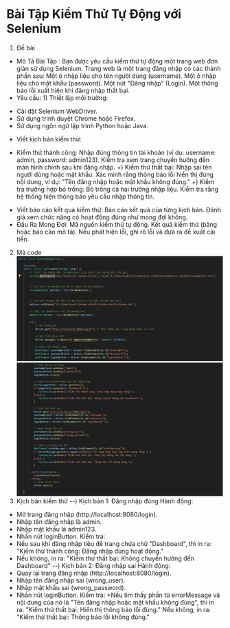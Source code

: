# Bài Tập Kiểm Thử Tự Động với Selenium
1. Đề bài
- Mô Tả Bài Tập : Bạn được yêu cầu kiểm thử tự động một trang web đơn giản sử dụng Selenium. Trang web là một trang đăng nhập có các thành phần sau:
          Một ô nhập liệu cho tên người dùng (username).
          Một ô nhập liệu cho mật khẩu (password).
          Một nút "Đăng nhập" (Login).
          Một thông báo lỗi xuất hiện khi đăng nhập thất bại.
- Yêu cầu: 1) Thiết lập môi trường:
+ Cài đặt Selenium WebDriver.
+ Sử dụng trình duyệt Chrome hoặc Firefox.
+ Sử dụng ngôn ngữ lập trình Python hoặc Java.
-  Viết kịch bản kiểm thử:
+ Kiểm thử thành công:
Nhập đúng thông tin tài khoản (ví dụ: username: admin, password: admin123).
Kiểm tra xem trang chuyển hướng đến màn hình chính sau khi đăng nhập.
+) Kiểm thử thất bại:
Nhập sai tên người dùng hoặc mật khẩu.
Xác minh rằng thông báo lỗi hiển thị đúng nội dung, ví dụ: "Tên đăng nhập hoặc mật khẩu không đúng."
+) Kiểm tra trường hợp bỏ trống:
Bỏ trống cả hai trường nhập liệu.
Kiểm tra rằng hệ thống hiện thông báo yêu cầu nhập thông tin.
- Viết báo cáo kết quả kiểm thử:
Báo cáo kết quả của từng kịch bản.
Đánh giá xem chức năng có hoạt động đúng như mong đợi không.
- Đầu Ra Mong Đợi:
Mã nguồn kiểm thử tự động.
Kết quả kiểm thử (bảng hoặc báo cáo mô tả).
Nếu phát hiện lỗi, ghi rõ lỗi và đưa ra đề xuất cải tiến.
2. Mã code 
![Mô tả ảnh](https://github.com/miha6824/image/blob/main/Screenshot%202025-01-14%20192810.png)
![Mô tả ảnh](https://github.com/miha6824/image/blob/main/Screenshot%202025-01-14%20192827.png)
3. Kịch bản kiếm thử
--) Kịch bản 1: Đăng nhập đúng
Hành động:
+ Mở trang đăng nhập (http://localhost:8080/login).
+ Nhập tên đăng nhập là admin.
+ Nhập mật khẩu là admin123.
+ Nhấn nút loginButton.
Kiểm tra:
+ Nếu sau khi đăng nhập tiêu đề trang chứa chữ "Dashboard", thì in ra: "Kiểm thử thành công: Đăng nhập đúng hoạt động."
+ Nếu không, in ra: "Kiểm thử thất bại: Không chuyển hướng đến Dashboard"
--) Kịch bản 2: Đăng nhập sai
Hành động:
+ Quay lại trang đăng nhập (http://localhost:8080/login).
+ Nhập tên đăng nhập sai (wrong_user).
+ Nhập mật khẩu sai (wrong_password).
+ Nhấn nút loginButton.
Kiểm tra:
+Nếu tìm thấy phần tử errorMessage và nội dung của nó là "Tên đăng nhập hoặc mật khẩu không đúng", thì in ra: "Kiểm thử thất bại: Hiển thị thông báo lỗi đúng."
Nếu không, in ra: "Kiểm thử thất bại: Thông báo lỗi không đúng."
